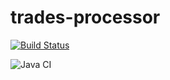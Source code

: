 # trades-processor

[![Build Status](https://travis-ci.org/ViviZa/trades-processor.svg?branch=main)](https://travis-ci.org/ViviZa/trades-processor)

![Java CI](https://github.com/ViviZa/trades-processor/workflows/Java%20CI/badge.svg?branch=main)
